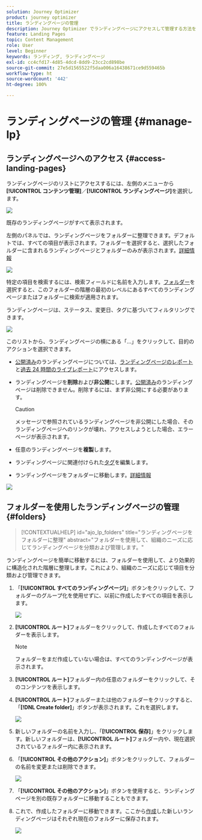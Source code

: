 ```yaml
---
solution: Journey Optimizer
product: journey optimizer
title: ランディングページの管理
description: Journey Optimizer でランディングページにアクセスして管理する方法を学ぶ
feature: Landing Pages
topic: Content Management
role: User
level: Beginner
keywords: ランディング, ランディングページ
exl-id: cc4cfd17-4d85-4dcd-8dd9-23cc2cd898be
source-git-commit: 27e5d1565522f5daa006a16438671ce9d559465b
workflow-type: ht
source-wordcount: '442'
ht-degree: 100%

---
```


# ランディングページの管理 {#manage-lp}

## ランディングページへのアクセス {#access-landing-pages}

ランディングページのリストにアクセスするには、左側のメニューから&#x200B;**[!UICONTROL コンテンツ管理]**／**[!UICONTROL ランディングページ]**&#x200B;を選択します。

![](assets/lp_access-list.png)

既存のランディングページがすべて表示されます。

左側のパネルでは、ランディングページをフォルダーに整理できます。デフォルトでは、すべての項目が表示されます。フォルダーを選択すると、選択したフォルダーに含まれるランディングページとフォルダーのみが表示されます。[詳細情報](#folders)

![](assets/lp-access-list-folders.png)

特定の項目を検索するには、検索フィールドに名前を入力します。[フォルダー](#folders)を選択すると、このフォルダーの階層の最初のレベルにあるすべてのランディングページまたはフォルダーに検索が適用されます<!--(not nested items)-->。

ランディングページは、ステータス、変更日、タグに基づいてフィルタリングできます。

![](assets/lp_access-list-filter.png)

このリストから、ランディングページの横にある「...」をクリックして、目的のアクションを選択できます。

* [公開済み](create-lp.md#publish-landing-page)のランディングページについては、[ランディングページのレポート](../reports/lp-report-global-cja.md)と[過去 24 時間のライブレポート](../reports/lp-report-live.md)にアクセスします。

* ランディングページを&#x200B;**削除**&#x200B;および&#x200B;**非公開**&#x200B;にします。[公開済み](create-lp.md#publish-landing-page)のランディングページは削除できません。削除するには、まず非公開にする必要があります。

  >[!CAUTION]
  >
  >メッセージで参照されているランディングページを非公開にした場合、そのランディングページへのリンクが壊れ、アクセスしようとした場合、エラーページが表示されます。

* 任意のランディングページを&#x200B;**複製**&#x200B;します。

* ランディングページに関連付けられた[タグ](../start/search-filter-categorize.md#tags)を編集します。

* ランディングページをフォルダーに移動します。[詳細情報](#folders)

![](assets/lp_access-list-actions.png)

## フォルダーを使用したランディングページの管理 {#folders}

>[!CONTEXTUALHELP]
>id="ajo_lp_folders"
>title="ランディングページをフォルダーに整理"
>abstract="フォルダーを使用して、組織のニーズに応じてランディングページを分類および管理します。"

ランディングページを簡単に移動するには、フォルダーを使用して、より効果的に構造化された階層に整理します。これにより、組織のニーズに応じて項目を分類および管理できます。

1. 「**[!UICONTROL すべてのランディングページ]**」ボタンをクリックして、フォルダーのグループ化を使用せずに、以前に作成したすべての項目を表示します。

   ![](assets/lp-folders.png)

1. **[!UICONTROL ルート]**&#x200B;フォルダーをクリックして、作成したすべてのフォルダーを表示します。

   >[!NOTE]
   >
   >フォルダーをまだ作成していない場合は、すべてのランディングページが表示されます。

1. **[!UICONTROL ルート]**&#x200B;フォルダー内の任意のフォルダーをクリックして、そのコンテンツを表示します。

1. **[!UICONTROL ルート]**&#x200B;フォルダーまたは他のフォルダーをクリックすると、「**[!DNL Create folder]**」ボタンが表示されます。これを選択します。

   ![](assets/lp-create-folder.png)

1. 新しいフォルダーの名前を入力し、「**[!UICONTROL 保存]**」をクリックします。新しいフォルダーは、**[!UICONTROL ルート]**&#x200B;フォルダー内や、現在選択されているフォルダー内に表示されます。

1. 「**[!UICONTROL その他のアクション]**」ボタンをクリックして、フォルダーの名前を変更または削除できます。

   ![](assets/lp-folder-more-actions.png)

1. 「**[!UICONTROL その他のアクション]**」ボタンを使用すると、ランディングページを別の既存フォルダーに移動することもできます。

1. これで、作成したフォルダーに移動できます。ここから[作成](create-lp.md#create-landing-page.md)した新しいランディングページはそれぞれ現在のフォルダーに保存されます。

   ![](assets/lp-folder-create.png)
